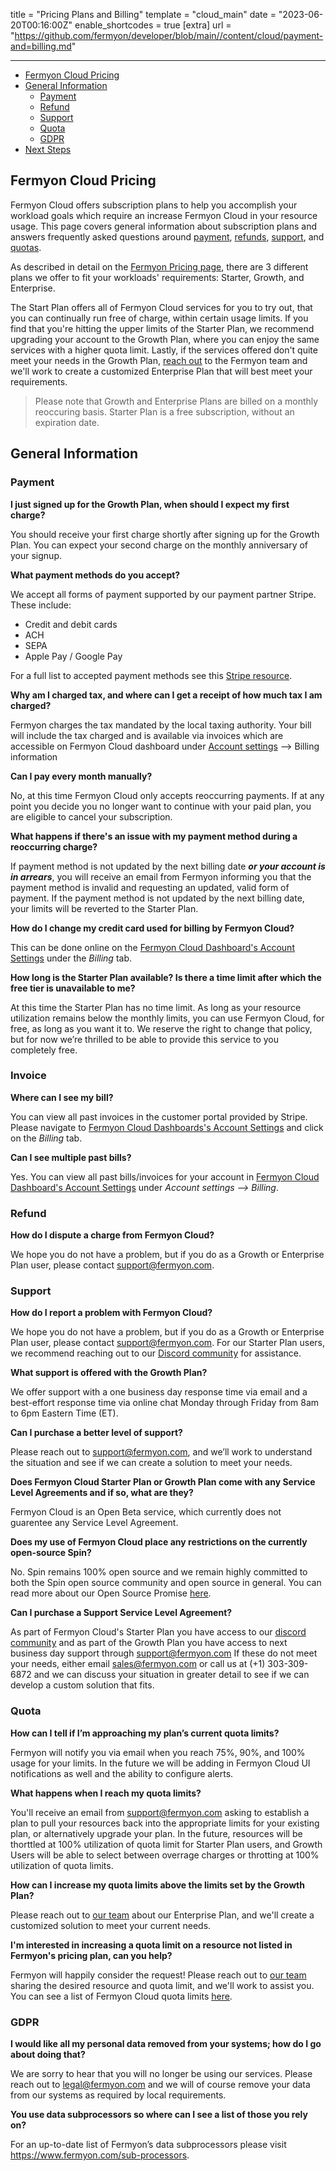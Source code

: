 title = "Pricing Plans and Billing"
template = "cloud_main"
date = "2023-06-20T00:16:00Z"
enable_shortcodes = true
[extra]
url = "https://github.com/fermyon/developer/blob/main//content/cloud/payment-and=billing.md"

---
- [Fermyon Cloud Pricing](#fermyon-cloud-pricing)
- [General Information](#general-information)
  - [Payment](#payment)
  - [Refund](#refund)
  - [Support](#support)
  - [Quota](#quota) 
  - [GDPR](#gdpr)
- [Next Steps](#next-steps)

## Fermyon Cloud Pricing
Fermyon Cloud offers subscription plans to help you accomplish your workload goals which require an increase Fermyon Cloud in your resource usage. This page covers general information about subscription plans and answers frequently asked questions around [payment](#payment), [refunds](#refund), [support](#support), and [quotas](#quota).

As described in detail on the [Fermyon Pricing page](fermyon.com/pricing), there are 3 different plans we offer to fit your workloads' requirements: Starter, Growth, and Enterprise. 

The Start Plan offers all of Fermyon Cloud services for you to try out, that you can continually run free of charge, within certain usage limits. If you find that you're hitting the upper limits of the Starter Plan, we recommend upgrading your account to the Growth Plan, where you can enjoy the same services with a higher quota limit. Lastly, if the services offered don't quite meet your needs in the Growth Plan, [reach out](mailto:sales@fermyon.com) to the Fermyon team and we'll work to create a customized Enterprise Plan that will best meet your requirements. 

> Please note that Growth and Enterprise Plans are billed on a monthly reoccuring basis. Starter Plan is a free subscription, without an expiration date. 

## General Information

### Payment

**I just signed up for the Growth Plan, when should I expect my first charge?**

You should receive your first charge shortly after signing up for the Growth Plan. You can expect your second charge on the monthly anniversary of your signup.

**What payment methods do you accept?**

We accept all forms of payment supported by our payment partner Stripe. These include:

* Credit and debit cards
* ACH
* SEPA
* Apple Pay / Google Pay

For a full list to accepted payment methods see this [Stripe resource](https://stripe.com/payments/features#payment-options).

**Why am I charged tax, and where can I get a receipt of how much tax I am charged?**

Fermyon charges the tax mandated by the local taxing authority. Your bill will include the tax charged and is available via invoices which are accessible on Fermyon Cloud dashboard under [Account settings](https://cloud.fermyon.com/account-settings) —> Billing information


**Can I pay every month manually?**

No, at this time Fermyon Cloud only accepts reoccurring payments. If at any point you decide you no longer want to continue with your paid plan, you are eligible to cancel your subscription. 

**What happens if there's an issue with my payment method during a reoccurring charge?**

If payment method is not updated by the next billing date **_or your account is in arrears_**, you will receive an email from Fermyon informing you that the payment method is invalid and requesting an updated, valid form of payment. If the payment method is not updated by the next billing date, your limits will be reverted to the Starter Plan.

**How do I change my credit card used for billing by Fermyon Cloud?**

This can be done online on the [Fermyon Cloud Dashboard's Account Settings](https://cloud.fermyon.com/account-settingsm) under the _Billing_ tab.

**How long is the Starter Plan available? Is there a time limit after which the free tier is unavailable to me?**

At this time the Starter Plan has no time limit. As long as your resource utilization remains below the monthly limits, you can use Fermyon Cloud, for free, as long as you want it to. We reserve the right to change that policy, but for now we’re thrilled to be able to provide this service to you completely free.

### Invoice 

**Where can I see my bill?**

You can view all past invoices in the customer portal provided by Stripe. Please navigate to [Fermyon Cloud Dashboards's Account Settings](https://cloud.fermyon.com/account-settings) and click on the _Billing_ tab.

**Can I see multiple past bills?**

Yes. You can view all past bills/invoices for your account in 
[Fermyon Cloud Dashboard's Account Settings](https://cloud.fermyon.com/account-settings) under _Account settings —> Billing_.

### Refund

**How do I dispute a charge from Fermyon Cloud?**

We hope you do not have a problem, but if you do as a Growth or Enterprise Plan user, please contact [support@fermyon.com](mailto:support@fermyon.com).

### Support

**How do I report a problem with Fermyon Cloud?**

We hope you do not have a problem, but if you do as a Growth or Enterprise Plan user, please contact [support@fermyon.com](mailto:support@fermyon.com). For our Starter Plan users, we recommend reaching out to our [Discord community](https://discord.gg/AAFNfS7NGf) for assistance. 

**What support is offered with the Growth Plan?**

We offer support with a one business day response time via email and a best-effort response time via online chat Monday through Friday from 8am to 6pm Eastern Time (ET). 

**Can I purchase a better level of support?**

Please reach out to [support@fermyon.com](mailto:support@fermyon.com), and we’ll work to understand the situation and see if we can create a solution to meet your needs.


**Does Fermyon Cloud Starter Plan or Growth Plan come with any Service Level Agreements and if so, what are they?**

Fermyon Cloud is an Open Beta service, which currently does not guarentee any Service Level Agreement. 

**Does my use of Fermyon Cloud place any restrictions on the currently open-source Spin?**

No. Spin remains 100% open source and we remain highly committed to both the Spin open source community and open source in general. You can read more about our Open Source Promise [here](https://www.fermyon.com/open-source-promise).

**Can I purchase a Support Service Level Agreement?**

As part of Fermyon Cloud's Starter Plan you have access to our [discord community](https://discord.gg/AAFNfS7NGf) and as part of the Growth Plan you have access to next business day support through [support@fermyon.com](mailto:support@fermyon.com)
If these do not meet your needs, either email [sales@fermyon.com](mailto:sales@fermyon.com) or call us at (+1) 303-309-6872 and we can discuss your situation in greater detail to see if we can develop a custom solution that fits.

### Quota

**How can I tell if I’m approaching my plan’s current quota limits?**

Fermyon will notify you via email when you reach 75%, 90%, and 100% usage for your limits. In the future we will be adding in Fermyon Cloud UI notifications as well and the ability to configure alerts.


**What happens when I reach my quota limits?**

You'll receive an email from [support@fermyon.com](mailto:support@fermyon.com) asking to establish a plan to pull your resources back into the appropriate limits for your existing plan, or alternatively upgrade your plan. In the future, resources will be thorttled at 100% utilization of quota limit for Starter Plan users, and Growth Users will be able to select between overrage charges or throtting at 100% utilization of quota limits. 

**How can I increase my quota limits above the limits set by the Growth Plan?**

Please reach out to [our team](mailto:sales@fermyon.com) about our Enterprise Plan, and we'll create a customized solution to meet your current needs. 

**I'm interested in increasing a quota limit on a resource not listed in Fermyon's pricing plan, can you help?**

Fermyon will happily consider the request! Please reach out to [our team](mailto:sales@fermyon.com) sharing the desired resource and quota limit, and we'll work to assist you. You can see a list of Fermyon Cloud quota limits [here](https://developer.fermyon.com/cloud/faq#quota-limits).

### GDPR

**I would like all my personal data removed from your systems; how do I go about doing that?**

We are sorry to hear that you will no longer be using our services. Please reach out to [legal@fermyon.com](mailto:legal@fermyon.com) and we will of course remove your data from our systems as required by local requirements.

**You use data subprocessors so where can I see a list of those you rely on?**

For an up-to-date list of Fermyon’s data subprocessors please visit <https://www.fermyon.com/sub-processors>.